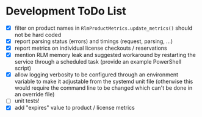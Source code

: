 # Development ToDo List

- [x] filter on product names in `RlmProductMetrics.update_metrics()` should not
  be hard coded
- [x] report parsing status (errors) and timings (request, parsing, ...)
- [x] report metrics on individual license checkouts / reservations
- [x] mention RLM memory leak and suggested workaround by restarting the service
  through a scheduled task (provide an example PowerShell script)
- [x] allow logging verbosity to be configured through an environment variable
  to make it adjustable from the systemd unit file (otherwise this would require
  the command line to be changed which can't be done in an override file)
- [ ] unit tests!
- [x] add "expires" value to product / license metrics
